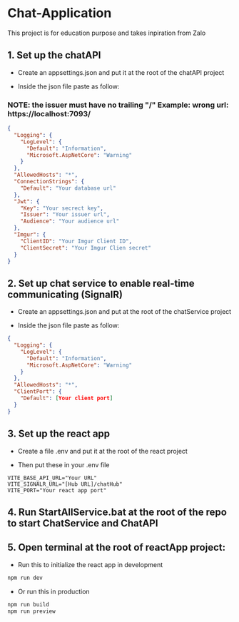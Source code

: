 # Chat-Application

This project is for education purpose and takes inpiration from Zalo

## 1. Set up the chatAPI

- Create an appsettings.json and put it at the root of the chatAPI project

- Inside the json file paste as follow:
### NOTE: the issuer must have no trailing "/" Example: wrong url: https://localhost:7093/
```json
{
  "Logging": {
    "LogLevel": {
      "Default": "Information",
      "Microsoft.AspNetCore": "Warning"
    }
  },
  "AllowedHosts": "*",
  "ConnectionStrings": {
    "Default": "Your database url"
  },
  "Jwt": {
    "Key": "Your secrect key",
    "Issuer": "Your issuer url",
    "Audience": "Your audience url"
  },
  "Imgur": {
    "ClientID": "Your Imgur Client ID",
    "ClientSecret": "Your Imgur Clien secret"
  }
}
```

## 2. Set up chat service to enable real-time communicating (SignalR)
- Create an appsettings.json and put at the root of the chatService project

- Inside the json file paste as follow:

```json
{
  "Logging": {
    "LogLevel": {
      "Default": "Information",
      "Microsoft.AspNetCore": "Warning"
    }
  },
  "AllowedHosts": "*",
  "ClientPort": {
    "Default": [Your client port]
  }
}
```

## 3. Set up the react app

- Create a file .env and put it at the root of the react project

- Then put these in your .env file

```env
VITE_BASE_API_URL="Your URL"
VITE_SIGNALR_URL="[Hub URL]/chatHub"
VITE_PORT="Your react app port"
```

## 4. Run StartAllService.bat at the root of the repo to start ChatService and ChatAPI
## 5. Open terminal at the root of reactApp project:
- Run this to initialize the react app in development
```bat
npm run dev
```
- Or run this in production
```bat
npm run build
npm run preview
```

